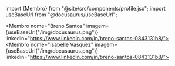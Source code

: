 import {Membro} from "@site/src/components/profile.jsx";
import useBaseUrl from "@docusaurus/useBaseUrl";

<Membro nome="Breno Santos" imagem={useBaseUrl("/img/docusaurus.png")} linkedin="https://www.linkedin.com/in/breno-santos-0843131b8/"></Membro>
<Membro nome="Isabelle Vasquez" imagem={useBaseUrl("/img/docusaurus.png")} linkedin="https://www.linkedin.com/in/breno-santos-0843131b8/"></Membro>
